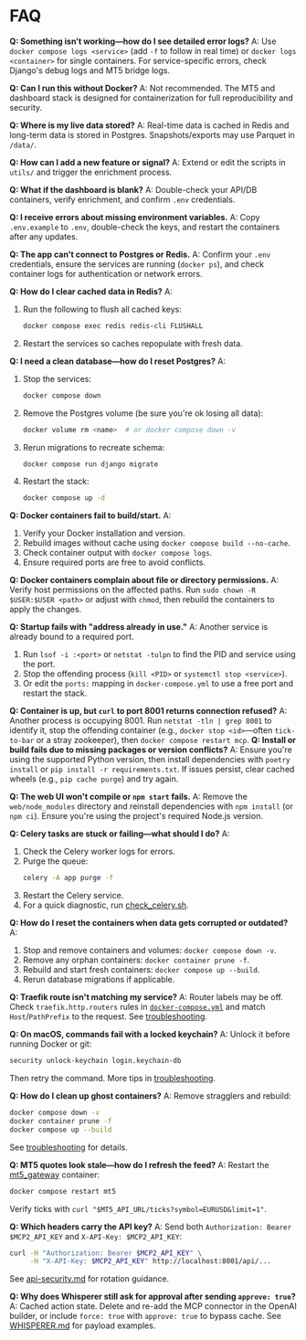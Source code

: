 # FAQ

**Q: Something isn’t working—how do I see detailed error logs?**
A: Use `docker compose logs <service>` (add `-f` to follow in real time) or `docker logs <container>` for single containers. For service-specific errors, check Django's debug logs and MT5 bridge logs.

**Q: Can I run this without Docker?**
A: Not recommended. The MT5 and dashboard stack is designed for containerization for full reproducibility and security.

**Q: Where is my live data stored?**
A: Real-time data is cached in Redis and long-term data is stored in Postgres. Snapshots/exports may use Parquet in `/data/`.

**Q: How can I add a new feature or signal?**
A: Extend or edit the scripts in `utils/` and trigger the enrichment process.

**Q: What if the dashboard is blank?**
A: Double-check your API/DB containers, verify enrichment, and confirm `.env` credentials.

**Q: I receive errors about missing environment variables.**
A: Copy `.env.example` to `.env`, double-check the keys, and restart the containers after any updates.

**Q: The app can't connect to Postgres or Redis.**
A: Confirm your `.env` credentials, ensure the services are running (`docker ps`), and check container logs for authentication or network errors.

**Q: How do I clear cached data in Redis?**
A:
1. Run the following to flush all cached keys:
   ```bash
   docker compose exec redis redis-cli FLUSHALL
   ```
2. Restart the services so caches repopulate with fresh data.

**Q: I need a clean database—how do I reset Postgres?**
A:
1. Stop the services:
   ```bash
   docker compose down
   ```
2. Remove the Postgres volume (be sure you're ok losing all data):
   ```bash
   docker volume rm <name>  # or docker compose down -v
   ```
3. Rerun migrations to recreate schema:
   ```bash
   docker compose run django migrate
   ```
4. Restart the stack:
   ```bash
   docker compose up -d
   ```

**Q: Docker containers fail to build/start.**
A:
1. Verify your Docker installation and version.
2. Rebuild images without cache using `docker compose build --no-cache`.
3. Check container output with `docker compose logs`.
4. Ensure required ports are free to avoid conflicts.

**Q: Docker containers complain about file or directory permissions.**
A: Verify host permissions on the affected paths. Run `sudo chown -R $USER:$USER <path>` or adjust with `chmod`, then rebuild the containers to apply the changes.

**Q: Startup fails with "address already in use."**
A: Another service is already bound to a required port.

1. Run `lsof -i :<port>` or `netstat -tulpn` to find the PID and service using the port.
2. Stop the offending process (`kill <PID>` or `systemctl stop <service>`).
3. Or edit the `ports:` mapping in `docker-compose.yml` to use a free port and restart the stack.

**Q: Container is up, but `curl` to port 8001 returns connection refused?**
A: Another process is occupying 8001. Run `netstat -tln | grep 8001` to identify it, stop the offending container (e.g., `docker stop <id>`—often `tick-to-bar` or a stray zookeeper), then `docker compose restart mcp`.
**Q: Install or build fails due to missing packages or version conflicts?**
A: Ensure you're using the supported Python version, then install dependencies with `poetry install` or `pip install -r requirements.txt`. If issues persist, clear cached wheels (e.g., `pip cache purge`) and try again.

**Q: The web UI won't compile or `npm start` fails.**
A: Remove the `web/node_modules` directory and reinstall dependencies with `npm install` (or `npm ci`). Ensure you're using the project's required Node.js version.

**Q: Celery tasks are stuck or failing—what should I do?**
A:
1. Check the Celery worker logs for errors.
2. Purge the queue:
   ```bash
   celery -A app purge -f
   ```
3. Restart the Celery service.
4. For a quick diagnostic, run [check_celery.sh](../check_celery.sh).

**Q: How do I reset the containers when data gets corrupted or outdated?**
A:
1. Stop and remove containers and volumes: `docker compose down -v`.
2. Remove any orphan containers: `docker container prune -f`.
3. Rebuild and start fresh containers: `docker compose up --build`.
4. Rerun database migrations if applicable.

**Q: Traefik route isn't matching my service?**
A: Router labels may be off. Check `traefik.http.routers` rules in [`docker-compose.yml`](../docker-compose.yml) and match `Host`/`PathPrefix` to the request. See [troubleshooting](troubleshooting.md#traefik-routing-labels).

**Q: On macOS, commands fail with a locked keychain?**
A: Unlock it before running Docker or git:
```bash
security unlock-keychain login.keychain-db
```
Then retry the command. More tips in [troubleshooting](troubleshooting.md#macos-keychain-unlock).

**Q: How do I clean up ghost containers?**
A: Remove stragglers and rebuild:
```bash
docker compose down -v
docker container prune -f
docker compose up --build
```
See [troubleshooting](troubleshooting.md#ghost-container-cleanup) for details.

**Q: MT5 quotes look stale—how do I refresh the feed?**
A: Restart the [mt5_gateway](../mt5_gateway/README.md) container:
```bash
docker compose restart mt5
```
Verify ticks with `curl "$MT5_API_URL/ticks?symbol=EURUSD&limit=1"`.

**Q: Which headers carry the API key?**
A: Send both `Authorization: Bearer $MCP2_API_KEY` and `X-API-Key: $MCP2_API_KEY`:
```bash
curl -H "Authorization: Bearer $MCP2_API_KEY" \
     -H "X-API-Key: $MCP2_API_KEY" http://localhost:8001/api/...
```
See [api-security.md](api-security.md) for rotation guidance.

**Q: Why does Whisperer still ask for approval after sending `approve: true`?**
A: Cached action state. Delete and re-add the MCP connector in the OpenAI builder, or include `force: true` with `approve: true` to bypass cache. See [WHISPERER.md](WHISPERER.md) for payload examples.
